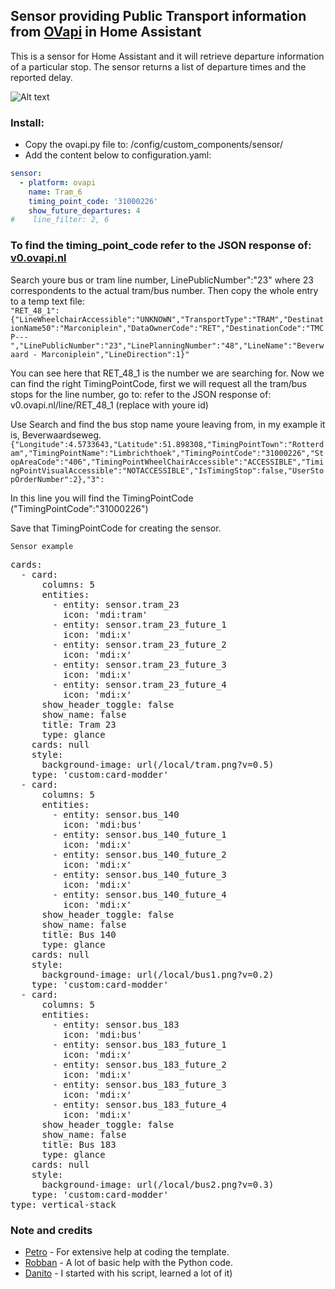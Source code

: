 ## Sensor providing Public Transport information from [OVapi](http://www.ovapi.nl) in Home Assistant

This is a sensor for Home Assistant and it will retrieve departure information of a particular stop. The sensor returns a list of departure times and the reported delay.

![Alt text](https://github.com/IIIdefconIII/Home-Assisant-Sensor-OvApi/blob/master/preview.png?raw=true "Title")


### Install:
- Copy the ovapi.py file to: /config/custom_components/sensor/
- Add the content below to configuration.yaml:

```yaml
sensor:
  - platform: ovapi
    name: Tram_6
    timing_point_code: '31000226'
    show_future_departures: 4
#    line_filter: 2, 6
```

### To find the timing_point_code refer to the JSON response of: [v0.ovapi.nl](http://v0.ovapi.nl/stopareacode)
Search youre bus or tram line number, LinePublicNumber":"23" where 23 correspondents to the actual tram/bus number.
Then copy the whole entry to a temp text file:<br />
```"RET_48_1":{"LineWheelchairAccessible":"UNKNOWN","TransportType":"TRAM","DestinationName50":"Marconiplein","DataOwnerCode":"RET","DestinationCode":"TMCP---","LinePublicNumber":"23","LinePlanningNumber":"48","LineName":"Beverwaard - Marconiplein","LineDirection":1}"```

You can see here that RET_48_1 is the number we are searching for.
Now we can find the right TimingPointCode, first we will request all the tram/bus stops for the line number, go to: refer to the JSON response of: v0.ovapi.nl/line/RET_48_1 (replace with youre id)

Use Search and find the bus stop name youre leaving from, in my example it is, Beverwaardseweg.<br />
```{"Longitude":4.5733643,"Latitude":51.898308,"TimingPointTown":"Rotterdam","TimingPointName":"Limbrichthoek","TimingPointCode":"31000226","StopAreaCode":"406","TimingPointWheelChairAccessible":"ACCESSIBLE","TimingPointVisualAccessible":"NOTACCESSIBLE","IsTimingStop":false,"UserStopOrderNumber":2},"3":```

In this line you will find the TimingPointCode ("TimingPointCode":"31000226")

Save that TimingPointCode for creating the sensor.

```Sensor example```
<pre>
cards:
  - card:
      columns: 5
      entities:
        - entity: sensor.tram_23
          icon: 'mdi:tram'
        - entity: sensor.tram_23_future_1
          icon: 'mdi:x'
        - entity: sensor.tram_23_future_2
          icon: 'mdi:x'
        - entity: sensor.tram_23_future_3
          icon: 'mdi:x'
        - entity: sensor.tram_23_future_4
          icon: 'mdi:x'
      show_header_toggle: false
      show_name: false
      title: Tram 23
      type: glance
    cards: null
    style:
      background-image: url(/local/tram.png?v=0.5)
    type: 'custom:card-modder'
  - card:
      columns: 5
      entities:
        - entity: sensor.bus_140
          icon: 'mdi:bus'
        - entity: sensor.bus_140_future_1
          icon: 'mdi:x'
        - entity: sensor.bus_140_future_2
          icon: 'mdi:x'
        - entity: sensor.bus_140_future_3
          icon: 'mdi:x'
        - entity: sensor.bus_140_future_4
          icon: 'mdi:x'
      show_header_toggle: false
      show_name: false
      title: Bus 140
      type: glance
    cards: null
    style:
      background-image: url(/local/bus1.png?v=0.2)
    type: 'custom:card-modder'
  - card:
      columns: 5
      entities:
        - entity: sensor.bus_183
          icon: 'mdi:bus'
        - entity: sensor.bus_183_future_1
          icon: 'mdi:x'
        - entity: sensor.bus_183_future_2
          icon: 'mdi:x'
        - entity: sensor.bus_183_future_3
          icon: 'mdi:x'
        - entity: sensor.bus_183_future_4
          icon: 'mdi:x'
      show_header_toggle: false
      show_name: false
      title: Bus 183
      type: glance
    cards: null
    style:
      background-image: url(/local/bus2.png?v=0.3)
    type: 'custom:card-modder'
type: vertical-stack
</pre>

### Note and credits
- [Petro](https://community.home-assistant.io/u/petro/summary) - For extensive help at coding the template.
- [Robban](https://github.com/Kane610) - A lot of basic help with the Python code.
- [Danito](https://github.com/danito/HA-Config/blob/master/custom_components/sensor/stib.py) - I started with his script, learned a lot of it)
